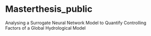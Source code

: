 # Masterthesis_public
 Analysing a Surrogate Neural Network Model to Quantify Controlling Factors of a Global Hydrological Model
